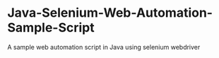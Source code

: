 # Java-Selenium-Web-Automation-Sample-Script
A sample web automation script in Java using selenium webdriver
